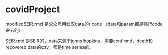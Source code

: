 # covidProject
modifiedSEIR.rmd 是公众号用武汉data的r code （data和param都是强行code进去的）

SEIR.rmd 是SEIR的，data来源于johns hopkins，需要confirmd，death和recovered data的csv，都是time series的。

